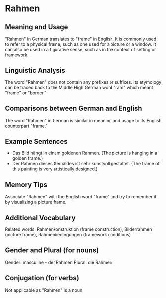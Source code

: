 # Rahmen
## Meaning and Usage
"Rahmen" in German translates to "frame" in English. It is commonly used to refer to a physical frame, such as one used for a picture or a window. It can also be used in a figurative sense, such as in the context of setting or framework.
## Linguistic Analysis
The word "Rahmen" does not contain any prefixes or suffixes. Its etymology can be traced back to the Middle High German word "ram" which meant "frame" or "border."
## Comparisons between German and English
The word "Rahmen" in German is similar in meaning and usage to its English counterpart "frame."
## Example Sentences
- Das Bild hängt in einem goldenen Rahmen. (The picture is hanging in a golden frame.)
- Der Rahmen dieses Gemäldes ist sehr kunstvoll gestaltet. (The frame of this painting is very artistically designed.)
## Memory Tips
Associate "Rahmen" with the English word "frame" and try to remember it by visualizing a picture frame.
## Additional Vocabulary
Related words: Rahmenkonstruktion (frame construction), Bilderrahmen (picture frame), Rahmenbedingungen (framework conditions)
## Gender and Plural (for nouns)
Gender: masculine - der Rahmen
Plural: die Rahmen
## Conjugation (for verbs)
Not applicable as "Rahmen" is a noun.